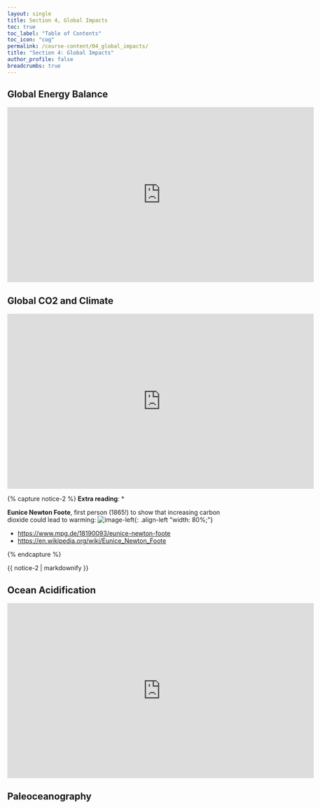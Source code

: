 ```yaml
---
layout: single
title: Section 4, Global Impacts
toc: true
toc_label: "Table of Contents"
toc_icon: "cog"
permalink: /course-content/04_global_impacts/
title: "Section 4: Global Impacts"
author_profile: false
breadcrumbs: true
---
```


## Global Energy Balance
<embed src="https://sethbushinsky.github.io/OCN623_Chemical_Oceanography/assets/pdfs/16_Energy Balance - lecture 1.pdf" type="application/pdf" width="700px" height="400px"/>

## Global CO2 and Climate
<embed src="https://sethbushinsky.github.io/OCN623_Chemical_Oceanography/assets/pdfs/17_GlobalCO2Climate - lecture 2.pdf" type="application/pdf" width="700px" height="400px"/>



{% capture notice-2 %}
**Extra reading**:
* 

**Eunice Newton Foote**, first person (1865!) to show that increasing carbon dioxide could lead to warming:
![image-left](https://sethbushinsky.github.io/OCN623_Chemical_Oceanography/assets/images/eunice_newton_foote.jpg){: .align-left "width: 80%;"}
* <https://www.mpg.de/18190093/eunice-newton-foote>
* <https://en.wikipedia.org/wiki/Eunice_Newton_Foote>

{% endcapture %}

<div class="notice">{{ notice-2 | markdownify }}</div>

## Ocean Acidification
<embed src="https://sethbushinsky.github.io/OCN623_Chemical_Oceanography/assets/pdfs/18_OAandCC - lecture 3.pdf" type="application/pdf" width="700px" height="400px"/>

## Paleoceanography
<embed src="" type="application/pdf" width="700px" height="400px"/>
